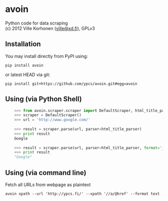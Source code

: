 # avoin
Python code for data scraping  
(c) 2012 Ville Korhonen (ville@xd.fi), GPLv3

## Installation
You may install directly from PyPI using:

    pip install avoin

or latest HEAD via git:

    pip install git+https://github.com/ypcs/avoin.git#egg=avoin
    
## Using (via Python Shell)
```python
    >>> from avoin.scraper.scraper import DefaultScraper, html_title_parser
    >>> scraper = DefaultScraper()
    >>> url = 'http://www.google.com/'
    
    >>> result = scraper.parse(url, parser=html_title_parser)
    >>> print result
    Google
    
    >>> result = scraper.parse(url, parser=html_title_parser, format='json')
    >>> print result
    "Google"
```


## Using (via command line)
Fetch all URLs from webpage as plaintext

    avoin xpath --url 'http://ypcs.fi/' --xpath '//a/@href' --format text
    

